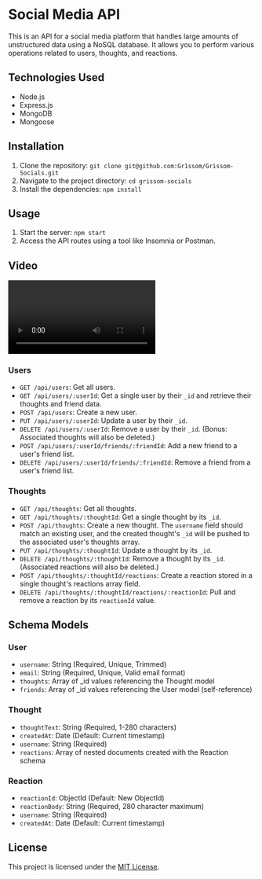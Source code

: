 # Social Media API

This is an API for a social media platform that handles large amounts of unstructured data using a NoSQL database. It allows you to perform various operations related to users, thoughts, and reactions.

## Technologies Used

- Node.js
- Express.js
- MongoDB
- Mongoose

## Installation

1. Clone the repository: `git clone git@github.com:Gr1ssom/Grissom-Socials.git`
2. Navigate to the project directory: `cd grissom-socials`
3. Install the dependencies: `npm install`

## Usage

1. Start the server: `npm start`
2. Access the API routes using a tool like Insomnia or Postman.

## Video
<video src="../Videos/Captures/Module18.mp4" controls title="Title"></video>


### Users

- `GET /api/users`: Get all users.
- `GET /api/users/:userId`: Get a single user by their `_id` and retrieve their thoughts and friend data.
- `POST /api/users`: Create a new user.
- `PUT /api/users/:userId`: Update a user by their `_id`.
- `DELETE /api/users/:userId`: Remove a user by their `_id`. (Bonus: Associated thoughts will also be deleted.)
- `POST /api/users/:userId/friends/:friendId`: Add a new friend to a user's friend list.
- `DELETE /api/users/:userId/friends/:friendId`: Remove a friend from a user's friend list.

### Thoughts

- `GET /api/thoughts`: Get all thoughts.
- `GET /api/thoughts/:thoughtId`: Get a single thought by its `_id`.
- `POST /api/thoughts`: Create a new thought. The `username` field should match an existing user, and the created thought's `_id` will be pushed to the associated user's thoughts array.
- `PUT /api/thoughts/:thoughtId`: Update a thought by its `_id`.
- `DELETE /api/thoughts/:thoughtId`: Remove a thought by its `_id`. (Associated reactions will also be deleted.)
- `POST /api/thoughts/:thoughtId/reactions`: Create a reaction stored in a single thought's reactions array field.
- `DELETE /api/thoughts/:thoughtId/reactions/:reactionId`: Pull and remove a reaction by its `reactionId` value.

## Schema Models

### User

- `username`: String (Required, Unique, Trimmed)
- `email`: String (Required, Unique, Valid email format)
- `thoughts`: Array of _id values referencing the Thought model
- `friends`: Array of _id values referencing the User model (self-reference)

### Thought

- `thoughtText`: String (Required, 1-280 characters)
- `createdAt`: Date (Default: Current timestamp)
- `username`: String (Required)
- `reactions`: Array of nested documents created with the Reaction schema

### Reaction

- `reactionId`: ObjectId (Default: New ObjectId)
- `reactionBody`: String (Required, 280 character maximum)
- `username`: String (Required)
- `createdAt`: Date (Default: Current timestamp)

## License

This project is licensed under the [MIT License](LICENSE).
